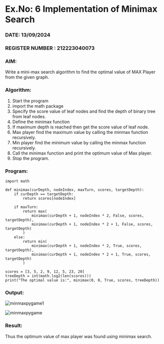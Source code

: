 # Ex.No: 6  Implementation of Minimax Search
### DATE: 13/09/2024                                                                            
### REGISTER NUMBER : 212223040073
### AIM: 
Write a mini-max search algorithm to find the optimal value of MAX Player from the given graph.
### Algorithm:
1. Start the program
2. import the math package
3. Specify the score value of leaf nodes and find the depth of binary tree from leaf nodes.
4. Define the minimax function
5. If maximum depth is reached then get the score value of leaf node.
6. Max player find the maximum value by calling the minmax function recursively.
7. Min player find the minimum value by calling the minmax function recursively.
8. Call the minimax function  and print the optimum value of Max player.
9. Stop the program. 

### Program:
```
import math

def minimax(curDepth, nodeIndex, maxTurn, scores, targetDepth):
    if curDepth == targetDepth:
        return scores[nodeIndex]
    
    if maxTurn:
        return max(
            minimax(curDepth + 1, nodeIndex * 2, False, scores, targetDepth),
            minimax(curDepth + 1, nodeIndex * 2 + 1, False, scores, targetDepth)
        )
    else:
        return min(
            minimax(curDepth + 1, nodeIndex * 2, True, scores, targetDepth),
            minimax(curDepth + 1, nodeIndex * 2 + 1, True, scores, targetDepth)
        )

scores = [3, 5, 2, 9, 12, 5, 23, 20]
treeDepth = int(math.log2(len(scores)))
print("The optimal value is:", minimax(0, 0, True, scores, treeDepth))

```
### Output:
![minmaxpygame1](https://github.com/user-attachments/assets/16db161f-17e9-4c28-a20e-1a04af5cdf19)

![minmaxpygame](https://github.com/user-attachments/assets/5b23600c-68ae-488d-8493-f375ed6069be)


### Result:
Thus the optimum value of max player was found using minimax search.
